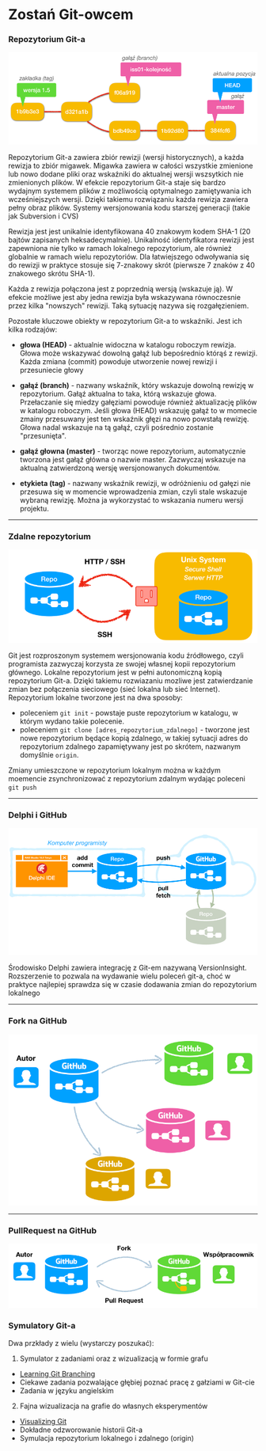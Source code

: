 # Zostań Git-owcem

### Repozytorium Git-a

![Repozytorium Git](./assets/images/g01-repozytorium.png)

Repozytorium Git-a zawiera zbiór rewizji (wersji historycznych), a każda rewizja to zbiór migawek. Migawka zawiera w całości wszystkie zmienione lub nowo dodane pliki oraz wskaźniki do aktualnej wersji wszsytkich nie zmienionych plików. W efekcie repozytorium Git-a staje się bardzo wydajnym systemem plików z możliwością optymalnego zamiętywania ich wcześniejszych wersji. Dzięki takiemu rozwiązaniu każda rewizja zawiera pełny obraz plików. Systemy wersjonowania kodu starszej generacji (takie jak Subversion i CVS)

Rewizja jest jest unikalnie identyfikowana 40 znakowym kodem SHA-1 (20 bajtów zapisanych heksadecymalnie). Unikalność identyfikatora rewizji jest zapewniona nie tylko w ramach lokalnego repozytorium, ale również globalnie w ramach wielu repozytoriów. Dla łatwiejszego odwoływania się do rewizji w praktyce stosuje się 7-znakowy skrót (pierwsze 7 znaków z 40 znakowego skrótu SHA-1).

Każda z rewizja połączona jest z poprzednią wersją (wskazuje ją). W efekcie możliwe jest aby jedna rewizja była wskazywana równoczesnie przez kilka "nowszych" rewizji. Taką sytuację nazywa się rozgałęzieniem.

Pozostałe kluczowe obiekty w repozytorium Git-a to wskaźniki. Jest ich kilka rodzajów:

* **głowa (HEAD)** - aktualnie widoczna w katalogu roboczym rewizja. Głowa może wskazywać dowolną gałąź lub bepośrednio którąś z rewizji. Każda zmiana (commit) powoduje utworzenie nowej rewizji i przesuniecie głowy

* **gałąź (branch)** - nazwany wskaźnik, który wskazuje dowolną rewizję w repozytorium. Gałąź aktualna to taka, którą wskazuje głowa. Przełaczanie się miedzy gałęziami powoduje również aktualizację plików w katalogu roboczym. Jeśli głowa (HEAD) wskazuję gałąź to w momecie zmainy przesuwany jest ten wskaźnik głęzi na nowo powstałą rewizję. Głowa nadal wskazuje na tą gałąź, czyli pośrednio zostanie "przesunięta".

* **gałąź głowna (master)** - tworząc nowe repozytorium, automatycznie tworzona jest gałąź główna o nazwie master. Zazwyczaj wskazuje na aktualną zatwierdzoną wersję wersjonowanych dokumentów.

* **etykieta (tag)** - nazwany wskaźnik rewizji, w odróżnieniu od gałęzi nie przesuwa się w momencie wprowadzenia zmian, czyli stale wskazuje wybraną rewizję. Można ja wykorzystać to wskazania numeru wersji projektu.

***

### Zdalne repozytorium
![Zdalne repozytorium](./assets/images/g02-zdalne.png)

Git jest rozproszonym systemem wersjonowania kodu źródłowego, czyli programista zazwyczaj korzysta ze swojej własnej kopii repozytorium głównego. Lokalne repozytorium jest w pełni autonomiczną kopią repozytorium Git-a. Dzięki takiemu rozwiazaniu mozliwe jest zatwierdzanie zmian bez połączenia sieciowego (sieć lokalna lub sieć Internet). Repozytorium lokalne tworzone jest na dwa sposoby: 
* poleceniem ```git init``` - powstaje puste repozytorium w katalogu, w którym wydano takie polecenie.
* poleceniem ```git clone [adres_repozytorium_zdalnego]``` - tworzone jest nowe repozytorium będące kopią zdalnego, w takiej sytuacji adres do repozytorium zdalnego zapamiętywany jest po skrótem, nazwanym domyślnie ```origin```.

Zmiany umieszczone w repozytorium lokalnym można w każdym moemencie zsynchronizować z repozytorium zdalnym wydając poleceni ```git push```

***

### Delphi i GitHub
![Delphi i GitHub](./assets/images/g03-delphi-github.png)

Środowisko Delphi zawiera integrację z Git-em nazywaną VersionInsight. Rozszerzenie to pozwala na wydawanie wielu poleceń git-a, choć w praktyce najlepiej sprawdza się w czasie dodawania zmian do repozytorium lokalnego

***

### Fork na GitHub
![Fork na GitHub](./assets/images/g04-fork-github.png)

***

### PullRequest na GitHub
![PullRequest na GitHub](./assets/images/g05-pull-request-github.png)

### Symulatory Git-a

Dwa przkłady z wielu (wystarczy poszukać):

1. Symulator z zadaniami oraz z wizualizacją w formie grafu
  * [Learning Git Branching](https://learngitbranching.js.org)
  * Ciekawe zadania pozwalające głębiej poznać pracę z gałziami w Git-cie
  * Zadania w języku angielskim
  
2. Fajna wizualizacja na grafie do własnych eksperymentów
  * [Visualizing Git](http://git-school.github.io/visualizing-git/)
  * Dokładne odzworowanie historii Git-a
  * Symulacja repozytorium lokalnego i zdalnego (origin)
